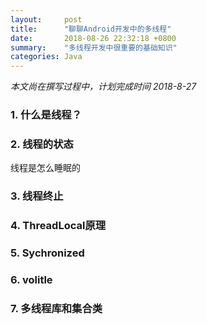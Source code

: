 ```yaml
---
layout:     post
title:      "聊聊Android开发中的多线程"
date:       2018-08-26 22:32:18 +0800
summary:    "多线程开发中很重要的基础知识"
categories: Java
---
```


*本文尚在撰写过程中，计划完成时间 2018-8-27*


### 1. 什么是线程？

### 2. 线程的状态

线程是怎么睡眠的

### 3. 线程终止

### 4. ThreadLocal原理

### 5. Sychronized

### 6. volitle

### 7. 多线程库和集合类
